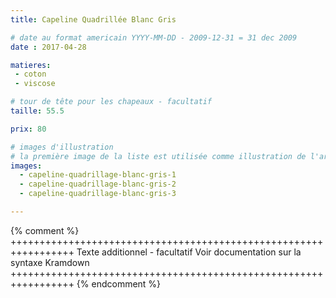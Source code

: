 ```yaml
---
title: Capeline Quadrillée Blanc Gris

# date au format americain YYYY-MM-DD - 2009-12-31 = 31 dec 2009
date : 2017-04-28

matieres:
 - coton
 - viscose

# tour de tête pour les chapeaux - facultatif
taille: 55.5

prix: 80

# images d'illustration
# la première image de la liste est utilisée comme illustration de l'article dans les pages de listing.
images:
  - capeline-quadrillage-blanc-gris-1
  - capeline-quadrillage-blanc-gris-2
  - capeline-quadrillage-blanc-gris-3

---
```

{% comment %} +++++++++++++++++++++++++++++++++++++++++++++++++++++++++++++++++
              Texte additionnel - facultatif
              Voir documentation sur la syntaxe Kramdown
+++++++++++++++++++++++++++++++++++++++++++++++++++++++++++++++++ {% endcomment %}
